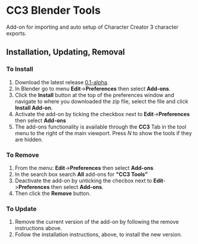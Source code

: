 # CC3 Blender Tools
Add-on for importing and auto setup of Character Creator 3 character exports.

## Installation, Updating, Removal
### To Install
1. Download the latest release [0.1-alpha](https://github.com/soupday/cc3_blender_tools/archive/0_1_alpha.zip).
2. In Blender go to menu **Edit**->**Preferences** then select **Add-ons**.
3. Click the **Install** button at the top of the preferences window and navigate to where you downloaded the zip file, select the file and click **Install Add-on**.
4. Activate the add-on by ticking the checkbox next to **Edit**->**Preferences** then select **Add-ons**
5. The add-ons functionality is available through the **CC3** Tab in the tool menu to the right of the main viewport. Press _N_ to show the tools if they are hidden.
### To Remove
1. From the menu: **Edit**->**Preferences** then select **Add-ons**
2. In the search box search **All** add-ons for **"CC3 Tools"**
3. Deactivate the add-on by unticking the checbox next to **Edit**->**Preferences** then select **Add-ons**.
4. Then click the **Remove** button.
### To Update
1. Remove the current version of the add-on by following the remove instructions above.
2. Follow the installation instructions, above, to install the new version.


